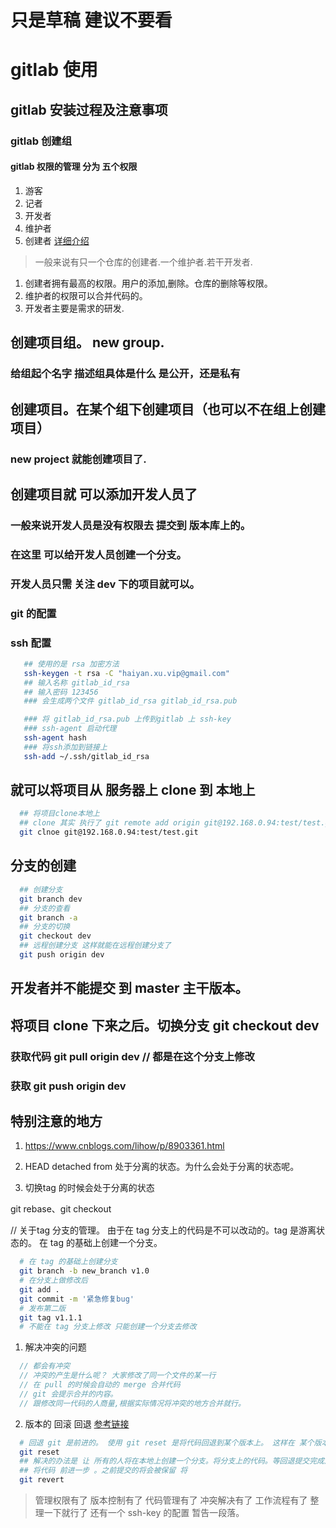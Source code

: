 # 只是草稿 建议不要看

# gitlab 使用
## gitlab 安装过程及注意事项
### gitlab 创建组
#### gitlab 权限的管理 分为 五个权限 
1. 游客
2. 记者
3. 开发者
4. 维护者
5. 创建者 
[详细介绍](https://blog.51cto.com/linuxerxy/1870248)

> 一般来说有只一个仓库的创建者.一个维护者.若干开发者.
1. 创建者拥有最高的权限。用户的添加,删除。仓库的删除等权限。
2. 维护者的权限可以合并代码的。
3. 开发者主要是需求的研发.

## 创建项目组。 new group. 
### 给组起个名字 描述组具体是什么 是公开，还是私有

## 创建项目。在某个组下创建项目（也可以不在组上创建项目）
### new project 就能创建项目了.

## 创建项目就 可以添加开发人员了
### 一般来说开发人员是没有权限去 提交到 版本库上的。
### 在这里 可以给开发人员创建一个分支。
### 开发人员只需 关注 dev 下的项目就可以。

### git 的配置
### ssh 配置

```bash
   ## 使用的是 rsa 加密方法
   ssh-keygen -t rsa -C "haiyan.xu.vip@gmail.com"
   ## 输入名称 gitlab_id_rsa
   ## 输入密码 123456
   ### 会生成两个文件 gitlab_id_rsa gitlab_id_rsa.pub

   ### 将 gitlab_id_rsa.pub 上传到gitlab 上 ssh-key
   ### ssh-agent 启动代理
   ssh-agent hash
   ### 将ssh添加到链接上
   ssh-add ~/.ssh/gitlab_id_rsa
```

## 就可以将项目从 服务器上 clone 到 本地上

```bash
  ## 将项目clone本地上
  ## clone 其实 执行了 git remote add origin git@192.168.0.94:test/test.git  将其与源相关联了
  git clnoe git@192.168.0.94:test/test.git
```

## 分支的创建 

```bash
  ## 创建分支
  git branch dev
  ## 分支的查看 
  git branch -a
  ## 分支的切换 
  git checkout dev
  ## 远程创建分支 这样就能在远程创建分支了
  git push origin dev 
```

## 开发者并不能提交 到 master 主干版本。
## 将项目 clone 下来之后。切换分支 git checkout dev 
### 获取代码 git pull origin dev // 都是在这个分支上修改
### 获取 git push origin dev

## 特别注意的地方
1. https://www.cnblogs.com/lihow/p/8903361.html

2. HEAD detached from 处于分离的状态。为什么会处于分离的状态呢。

3. 切换tag 的时候会处于分离的状态

git rebase、git checkout

// 关于tag 分支的管理。
由于在 tag 分支上的代码是不可以改动的。tag 是游离状态的。
在 tag 的基础上创建一个分支。

```bash
  # 在 tag 的基础上创建分支
  git branch -b new_branch v1.0
  # 在分支上做修改后
  git add .
  git commit -m '紧急修复bug'
  # 发布第二版
  git tag v1.1.1 
  # 不能在 tag 分支上修改 只能创建一个分支去修改
```

1. 解决冲突的问题
```js
  // 都会有冲突
  // 冲突的产生是什么呢？ 大家修改了同一个文件的某一行
  // 在 pull 的时候会自动的 merge 合并代码
  // git 会提示合并的内容。
  // 跟修改同一代码的人商量,根据实际情况将冲突的地方合并就行。
``` 


2. 版本的 回滚 回退
[参考链接](https://blog.csdn.net/yxlshk/article/details/79944535)
```bash
  # 回退 git 是前进的。 使用 git reset 是将代码回退到某个版本上。 这样在 某个版本之后的代码都不会存在。
  git reset
  ## 解决的办法是 让 所有的人将在本地上创建一个分支。将分支上的代码。等回退提交完成之后将代码。提交上来。
  ## 将代码 前进一步 。之前提交的将会被保留 将
  git revert 
```

> 管理权限有了 版本控制有了 代码管理有了 冲突解决有了 工作流程有了 整理一下就行了 还有一个 ssh-key 的配置
> 暂告一段落。 